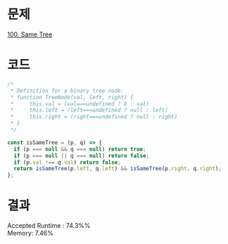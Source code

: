 # 문제

[100. Same Tree](https://leetcode.com/problems/same-tree/)

# 코드

```javascript
/*
 * Definition for a binary tree node.
 * function TreeNode(val, left, right) {
 *     this.val = (val===undefined ? 0 : val)
 *     this.left = (left===undefined ? null : left)
 *     this.right = (right===undefined ? null : right)
 * }
 */

const isSameTree = (p, q) => {
  if (p === null && q === null) return true;
  if (p === null || q === null) return false;
  if (p.val !== q.val) return false;
  return isSameTree(p.left, q.left) && isSameTree(p.right, q.right);
};
```

# 결과

Accepted
Runtime : 74.3%%  
Memory: 7.46%
